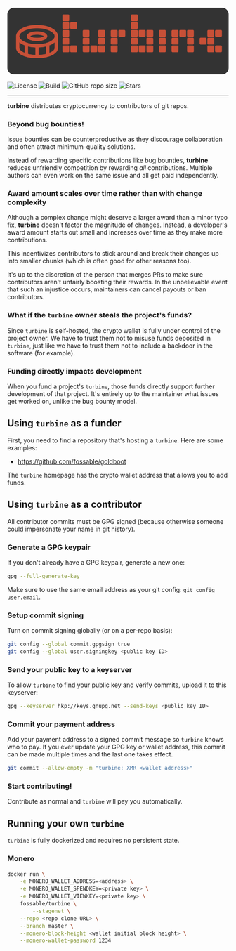 <p align="center">
	<img src="https://raw.githubusercontent.com/fossable/turbine/master/.github/images/turbine-256.png" />
</p>

![License](https://img.shields.io/github/license/fossable/turbine)
![Build](https://github.com/fossable/turbine/actions/workflows/test.yml/badge.svg)
![GitHub repo size](https://img.shields.io/github/repo-size/fossable/turbine)
![Stars](https://img.shields.io/github/stars/fossable/turbine?style=social)
<hr>

**turbine** distributes cryptocurrency to contributors of git repos.

### Beyond bug bounties!

Issue bounties can be counterproductive as they discourage collaboration and
often attract minimum-quality solutions.

Instead of rewarding specific contributions like bug bounties, **turbine**
reduces unfriendly competition by rewarding _all_ contributions. Multiple
authors can even work on the same issue and all get paid independently.

### Award amount scales over time rather than with change complexity

Although a complex change might deserve a larger award than a minor typo fix,
**turbine** doesn't factor the magnitude of changes. Instead, a developer's award
amount starts out small and increases over time as they make more contributions.

This incentivizes contributors to stick around and break their changes up into
smaller chunks (which is often good for other reasons too).

It's up to the discretion of the person that merges PRs to make sure contributors
aren't unfairly boosting their rewards. In the unbelievable event that such an injustice
occurs, maintainers can cancel payouts or ban contributors.

### What if the `turbine` owner steals the project's funds?

Since `turbine` is self-hosted, the crypto wallet is fully under control of the
project owner. We have to trust them not to misuse funds deposited in `turbine`,
just like we have to trust them not to include a backdoor in the software (for example).

### Funding directly impacts development

When you fund a project's `turbine`, those funds directly support further development
of that project. It's entirely up to the maintainer what issues get worked on,
unlike the bug bounty model.

## Using `turbine` as a funder

First, you need to find a repository that's hosting a `turbine`. Here are some examples:

- https://github.com/fossable/goldboot

The `turbine` homepage has the crypto wallet address that allows you to add funds.

## Using `turbine` as a contributor

All contributor commits must be GPG signed (because otherwise someone could
impersonate your name in git history).

### Generate a GPG keypair

If you don't already have a GPG keypair, generate a new one:

```sh
gpg --full-generate-key
```

Make sure to use the same email address as your git config: `git config user.email`.

### Setup commit signing

Turn on commit signing globally (or on a per-repo basis):

```sh
git config --global commit.gpgsign true
git config --global user.signingkey <public key ID>
```

### Send your public key to a keyserver

To allow `turbine` to find your public key and verify commits, upload it to this
keyserver:

```sh
gpg --keyserver hkp://keys.gnupg.net --send-keys <public key ID>
```

### Commit your payment address

Add your payment address to a signed commit message so `turbine` knows who to pay.
If you ever update your GPG key or wallet address, this commit can be made multiple
times and the last one takes effect.

```sh
git commit --allow-empty -m "turbine: XMR <wallet address>"
```

### Start contributing!

Contribute as normal and `turbine` will pay you automatically.

## Running your own `turbine`

`turbine` is fully dockerized and requires no persistent state.

### Monero

```sh
docker run \
	-e MONERO_WALLET_ADDRESS=<address> \
	-e MONERO_WALLET_SPENDKEY=<private key> \
	-e MONERO_WALLET_VIEWKEY=<private key> \
	fossable/turbine \
		--stagenet \
    --repo <repo clone URL> \
    --branch master \
    --monero-block-height <wallet initial block height> \
    --monero-wallet-password 1234
```

